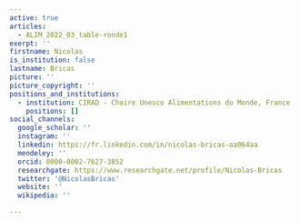 ```yaml
---
active: true
articles:
  - ALIM_2022_03_table-ronde1
exerpt: ''
firstname: Nicolas
is_institution: false
lastname: Bricas
picture: ''
picture_copyright: ''
positions_and_institutions:
  - institution: CIRAD - Chaire Unesco Alimentations du Monde, France
    positions: []
social_channels:
  google_scholar: ''
  instagram: ''
  linkedin: https://fr.linkedin.com/in/nicolas-bricas-aa064aa
  mendeley: ''
  orcid: 0000-0002-7627-3852
  researchgate: https://www.researchgate.net/profile/Nicolas-Bricas
  twitter: '@NicolasBricas'
  website: ''
  wikipedia: ''

---
```

